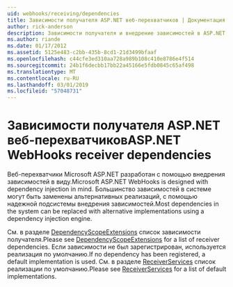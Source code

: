 ```yaml
---
uid: webhooks/receiving/dependencies
title: Зависимости получателя ASP.NET веб-перехватчиков | Документация Майкрософт
author: rick-anderson
description: Зависимости получателя и внедрение зависимостей в ASP.NET веб-перехватчики.
ms.author: riande
ms.date: 01/17/2012
ms.assetid: 5125e483-c2bb-435b-8cd1-21d3499bfaaf
ms.openlocfilehash: c44cfe3ed310aa728a989b108c410e8786e4f514
ms.sourcegitcommit: 24b1f6decbb17bb22a45166e5fdb0845c65af498
ms.translationtype: MT
ms.contentlocale: ru-RU
ms.lasthandoff: 03/01/2019
ms.locfileid: "57048731"
---
```

# <a name="aspnet-webhooks-receiver-dependencies"></a><span data-ttu-id="e335d-103">Зависимости получателя ASP.NET веб-перехватчиков</span><span class="sxs-lookup"><span data-stu-id="e335d-103">ASP.NET WebHooks receiver dependencies</span></span>

<span data-ttu-id="e335d-104">Веб-перехватчики Microsoft ASP.NET разработан с помощью внедрения зависимостей в виду.</span><span class="sxs-lookup"><span data-stu-id="e335d-104">Microsoft ASP.NET WebHooks is designed with dependency injection in mind.</span></span> <span data-ttu-id="e335d-105">Большинство зависимостей в системе могут быть заменены альтернативных реализаций, с помощью надежной подсистемы внедрения зависимостей.</span><span class="sxs-lookup"><span data-stu-id="e335d-105">Most dependencies in the system can be replaced with alternative implementations using a dependency injection engine.</span></span>

<span data-ttu-id="e335d-106">См. в разделе [DependencyScopeExtensions](https://github.com/aspnet/WebHooks/blob/master/src/Microsoft.AspNet.WebHooks.Receivers/Extensions/DependencyScopeExtensions.cs) список зависимости получателя.</span><span class="sxs-lookup"><span data-stu-id="e335d-106">Please see [DependencyScopeExtensions](https://github.com/aspnet/WebHooks/blob/master/src/Microsoft.AspNet.WebHooks.Receivers/Extensions/DependencyScopeExtensions.cs) for a list of receiver dependencies.</span></span> <span data-ttu-id="e335d-107">Если зависимости не был зарегистрирован, используется реализация по умолчанию.</span><span class="sxs-lookup"><span data-stu-id="e335d-107">If no dependency has been registered, a default implementation is used.</span></span> <span data-ttu-id="e335d-108">См. в разделе [ReceiverServices](https://github.com/aspnet/WebHooks/blob/master/src/Microsoft.AspNet.WebHooks.Receivers/Services/ReceiverServices.cs) список реализации по умолчанию.</span><span class="sxs-lookup"><span data-stu-id="e335d-108">Please see [ReceiverServices](https://github.com/aspnet/WebHooks/blob/master/src/Microsoft.AspNet.WebHooks.Receivers/Services/ReceiverServices.cs) for a list of default implementations.</span></span>
